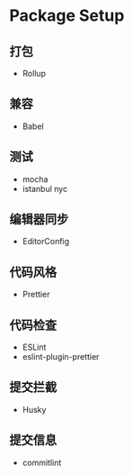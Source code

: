 # Package Setup

## 打包

- Rollup

## 兼容

- Babel

## 测试

- mocha
- istanbul nyc

## 编辑器同步

- EditorConfig

## 代码风格

- Prettier

## 代码检查

- ESLint
- eslint-plugin-prettier

## 提交拦截

- Husky

## 提交信息

- commitlint
